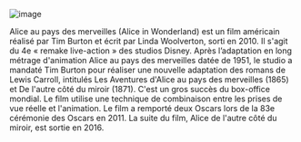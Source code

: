 ![image](https://user-images.githubusercontent.com/86242048/123663712-ae429500-d804-11eb-832e-38b6dde4ac22.png)

Alice au pays des merveilles (Alice in Wonderland) est un film américain réalisé par Tim Burton et écrit par Linda Woolverton, sorti en 2010. Il s'agit du 4e « remake live-action » des studios Disney.
Après l’adaptation en long métrage d'animation Alice au pays des merveilles datée de 1951, le studio a mandaté Tim Burton pour réaliser une nouvelle adaptation des romans de Lewis Carroll, intitulés Les Aventures d'Alice au pays des merveilles (1865) et De l'autre côté du miroir (1871). C'est un gros succès du box-office mondial. Le film utilise une technique de combinaison entre les prises de vue réelle et l'animation. Le film a remporté deux Oscars lors de la 83e cérémonie des Oscars en 2011.
La suite du film, Alice de l'autre côté du miroir, est sortie en 2016.
